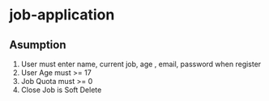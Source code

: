 # job-application

## Asumption
1. User must enter name, current job, age , email, password when register
2. User Age must >= 17
3. Job Quota must >= 0
4. Close Job is Soft Delete